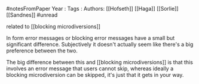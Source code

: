 #notesFromPaper
Year   :
Tags   :
Authors: [[Hofseth]] [[Haga]] [[Sorlie]] [[Sandnes]]
#unread 

related to [[blocking microdiversions]]

In form error messages or blocking error messages have a small but significant difference. Subjectively it doesn't actually seem like there's a big preference between the two.

The big difference between this and [[blocking microdiversions]] is that this involves an error message that users cannot skip, whereas ideally a blocking microdiversion can be skipped, it's just that it gets in your way.

